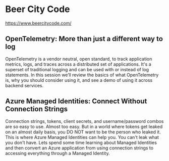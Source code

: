 # Beer City Code

https://www.beercitycode.com/

## OpenTelemetry: More than just a different way to log

OpenTelemetry is a vendor neutral, open standard, to track application metrics, logs, and traces across a distributed set of applications. It's a superset of traditional logging and can be used with or instead of log statements. In this session we’ll review the basics of what OpenTelemetry is, why you should consider using it, and see a demo of using it across backend services.


## Azure Managed Identities: Connect Without Connection Strings

Connection strings, tokens, client secrets, and username/password combos are so easy to use. Almost too easy. But in a world where tokens get leaked on an almost daily basis, you DO NOT want to be the person who leaked it. This is where Azure Managed Identities can help you. You can't leak what you don't have. Lets spend some time learning about Managed Identities and then convert an Azure application from using connection strings to accessing everything through a Managed Identity.

